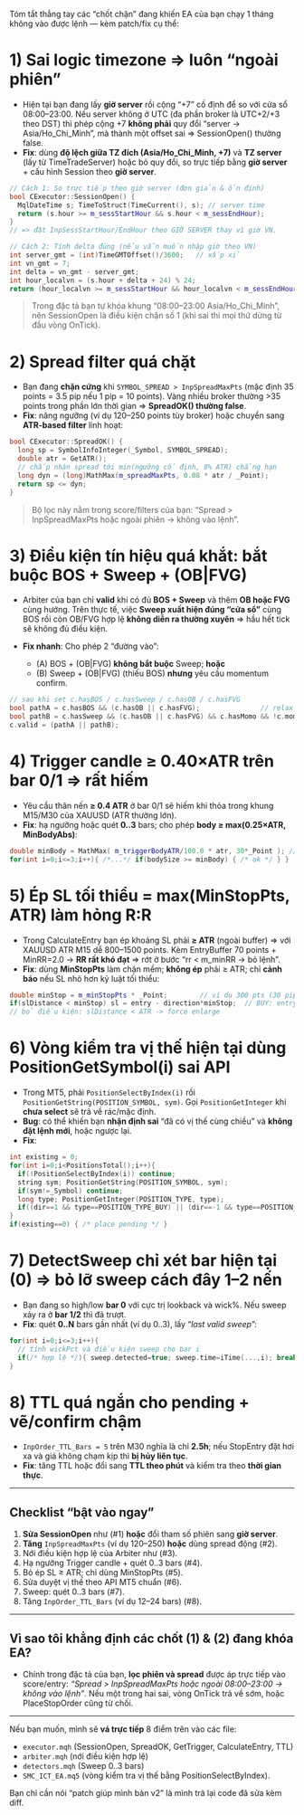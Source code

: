Tóm tắt thẳng tay các “chốt chặn” đang khiến EA của bạn chạy 1 tháng không vào được lệnh — kèm patch/fix cụ thể:

# 1) Sai logic timezone ⇒ luôn “ngoài phiên”

* Hiện tại bạn đang lấy **giờ server** rồi cộng “+7” cố định để so với cửa sổ 08:00–23:00. Nếu server không ở UTC (đa phần broker là UTC+2/+3 theo DST) thì phép cộng +7 **không phải** quy đổi “server → Asia/Ho_Chi_Minh”, mà thành một offset sai ⇒ SessionOpen() thường false.
* **Fix**: dùng **độ lệch giữa TZ đích (Asia/Ho_Chi_Minh, +7)** và **TZ server** (lấy từ TimeTradeServer) hoặc bỏ quy đổi, so trực tiếp bằng **giờ server** + cấu hình Session theo **giờ server**.

```cpp
// Cách 1: So trực tiếp theo giờ server (đơn giản & ổn định)
bool CExecutor::SessionOpen() {
  MqlDateTime s; TimeToStruct(TimeCurrent(), s); // server time
  return (s.hour >= m_sessStartHour && s.hour < m_sessEndHour);
}
// => đặt InpSessStartHour/EndHour theo GIỜ SERVER thay vì giờ VN.

// Cách 2: Tính delta đúng (nếu vẫn muốn nhập giờ theo VN)
int server_gmt = (int)TimeGMTOffset()/3600;   // xấp xỉ
int vn_gmt = 7;
int delta = vn_gmt - server_gmt;
int hour_localvn = (s.hour + delta + 24) % 24;
return (hour_localvn >= m_sessStartHour && hour_localvn < m_sessEndHour);
```

> Trong đặc tả bạn tự khóa khung “08:00–23:00 Asia/Ho_Chi_Minh”, nên SessionOpen là điều kiện chặn số 1 (khi sai thì mọi thứ dừng từ đầu vòng OnTick). 

# 2) Spread filter quá chặt

* Bạn đang **chặn cứng** khi `SYMBOL_SPREAD > InpSpreadMaxPts` (mặc định 35 points = 3.5 pip nếu 1 pip = 10 points). Vàng nhiều broker thường >35 points trong phần lớn thời gian ⇒ **SpreadOK() thường false**.
* **Fix**: nâng ngưỡng (ví dụ 120–250 points tùy broker) hoặc chuyển sang **ATR-based filter** linh hoạt:

```cpp
bool CExecutor::SpreadOK() {
  long sp = SymbolInfoInteger(_Symbol, SYMBOL_SPREAD);
  double atr = GetATR();
  // chấp nhận spread tới min(ngưỡng cố định, 8% ATR) chẳng hạn
  long dyn = (long)MathMax(m_spreadMaxPts, 0.08 * atr / _Point);
  return sp <= dyn;
}
```

> Bộ lọc này nằm trong score/filters của bạn: “Spread > InpSpreadMaxPts hoặc ngoài phiên → không vào lệnh”. 

# 3) Điều kiện tín hiệu quá khắt: bắt buộc **BOS + Sweep + (OB|FVG)**

* Arbiter của bạn chỉ **valid** khi có đủ **BOS + Sweep** và thêm **OB hoặc FVG** cùng hướng. Trên thực tế, việc **Sweep xuất hiện đúng “cửa sổ”** cùng BOS rồi còn OB/FVG hợp lệ **không diễn ra thường xuyên** ⇒ hầu hết tick sẽ không đủ điều kiện.
* **Fix nhanh**: Cho phép 2 “đường vào”:

  * (A) BOS + (OB|FVG) **không bắt buộc** Sweep; **hoặc**
  * (B) Sweep + (OB|FVG) (thiếu BOS) **nhưng** yêu cầu momentum confirm.

```cpp
// sau khi set c.hasBOS / c.hasSweep / c.hasOB / c.hasFVG
bool pathA = c.hasBOS && (c.hasOB || c.hasFVG);               // relax không cần sweep
bool pathB = c.hasSweep && (c.hasOB || c.hasFVG) && c.hasMomo && !c.momoAgainstSmc;
c.valid = (pathA || pathB);
```

# 4) Trigger candle ≥ **0.40×ATR** trên **bar 0/1** ⇒ rất hiếm

* Yêu cầu thân nến **≥ 0.4 ATR** ở bar 0/1 sẽ hiếm khi thỏa trong khung M15/M30 của XAUUSD (ATR thường lớn).
* **Fix**: hạ ngưỡng hoặc quét **0..3** bars; cho phép **body ≥ max(0.25×ATR, MinBodyAbs)**:

```cpp
double minBody = MathMax( m_triggerBodyATR/100.0 * atr, 30*_Point ); // ví dụ 3 pip
for(int i=0;i<=3;i++){ /*...*/ if(bodySize >= minBody) { /* ok */ } }
```

# 5) Ép **SL tối thiểu = max(MinStopPts, ATR)** làm hỏng R:R

* Trong CalculateEntry bạn ép khoảng SL phải **≥ ATR** (ngoài buffer) ⇒ với XAUUSD ATR M15 dễ 800–1500 points. Kèm EntryBuffer 70 points + MinRR=2.0 → **RR rất khó đạt** ⇒ rớt ở bước “rr < m_minRR → bỏ lệnh”.
* **Fix**: dùng **MinStopPts** làm chặn mềm; **không ép** phải ≥ ATR; chỉ **cảnh báo** nếu SL nhỏ hơn kỷ luật tối thiểu:

```cpp
double minStop = m_minStopPts * _Point;        // ví dụ 300 pts (30 pip)
if(slDistance < minStop) sl = entry - direction*minStop;  // BUY: entry-minStop; SELL: entry+minStop
// bỏ điều kiện: slDistance < ATR -> force enlarge
```

# 6) Vòng kiểm tra vị thế hiện tại dùng **PositionGetSymbol(i)** sai API

* Trong MT5, phải `PositionSelectByIndex(i)` rồi `PositionGetString(POSITION_SYMBOL, sym)`. Gọi `PositionGetInteger` khi **chưa select** sẽ trả về rác/mặc định.
* **Bug**: có thể khiến bạn **nhận định sai** “đã có vị thế cùng chiều” và **không đặt lệnh mới**, hoặc ngược lại.
* **Fix**:

```cpp
int existing = 0;
for(int i=0;i<PositionsTotal();i++){
  if(!PositionSelectByIndex(i)) continue;
  string sym; PositionGetString(POSITION_SYMBOL, sym);
  if(sym!=_Symbol) continue;
  long type; PositionGetInteger(POSITION_TYPE, type);
  if((dir==1 && type==POSITION_TYPE_BUY) || (dir==-1 && type==POSITION_TYPE_SELL)) existing++;
}
if(existing==0) { /* place pending */ }
```

# 7) DetectSweep chỉ xét **bar hiện tại (0)** ⇒ bỏ lỡ sweep cách đây 1–2 nến

* Bạn đang so high/low **bar 0** với cực trị lookback và wick%. Nếu sweep xảy ra ở **bar 1/2** thì đã trượt.
* **Fix**: quét **0..N** bars gần nhất (ví dụ 0..3), lấy “*last valid sweep*”:

```cpp
for(int i=0;i<=3;i++){
  // tính wickPct và điều kiện sweep cho bar i
  if(/* hợp lệ */){ sweep.detected=true; sweep.time=iTime(...,i); break; }
}
```

# 8) TTL quá ngắn cho pending + vẽ/confirm chậm

* `InpOrder_TTL_Bars = 5` trên M30 nghĩa là chỉ **2.5h**; nếu StopEntry đặt hơi xa và giá không chạm kịp thì **bị hủy liên tục**.
* **Fix**: tăng TTL hoặc đổi sang **TTL theo phút** và kiểm tra theo **thời gian thực**.

---

## Checklist “bật vào ngay”

1. **Sửa SessionOpen** như (#1) **hoặc** đổi tham số phiên sang **giờ server**.
2. **Tăng** `InpSpreadMaxPts` (ví dụ 120–250) **hoặc** dùng spread động (#2).
3. Nới điều kiện hợp lệ của Arbiter như (#3).
4. Hạ ngưỡng Trigger candle + quét 0..3 bars (#4).
5. Bỏ ép SL ≥ ATR; chỉ dùng MinStopPts (#5).
6. Sửa duyệt vị thế theo API MT5 chuẩn (#6).
7. Sweep: quét 0..3 bars (#7).
8. Tăng `InpOrder_TTL_Bars` (ví dụ 12–24 bars) (#8).

---

## Vì sao tôi khẳng định các chốt (1) & (2) đang khóa EA?

* Chính trong đặc tả của bạn, **lọc phiên và spread** được áp trực tiếp vào score/entry: *“Spread > InpSpreadMaxPts hoặc ngoài 08:00–23:00 → không vào lệnh”*. Nếu một trong hai sai, vòng OnTick trả về sớm, hoặc PlaceStopOrder cũng từ chối.  

---

Nếu bạn muốn, mình sẽ **vá trực tiếp** 8 điểm trên vào các file:

* `executor.mqh` (SessionOpen, SpreadOK, GetTrigger, CalculateEntry, TTL)
* `arbiter.mqh` (nới điều kiện hợp lệ)
* `detectors.mqh` (Sweep 0..3 bars)
* `SMC_ICT_EA.mq5` (vòng kiểm tra vị thế bằng PositionSelectByIndex).

Bạn chỉ cần nói “patch giúp mình bản v2” là mình trả lại code đã sửa kèm diff.
